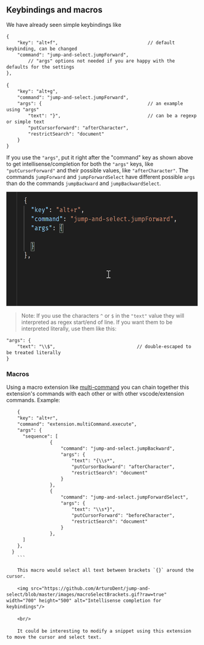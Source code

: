 ## Keybindings and macros

We have already seen simple keybindings like

```jsonc
{
	"key": "alt+f",          						// default keybinding, can be changed
	"command": "jump-and-select.jumpForward",
		// "args" options not needed if you are happy with the defaults for the settings
},

{
	"key": "alt+g",           
	"command": "jump-and-select.jumpForward",
	"args": {                         				// an example using "args"
		"text": "}",                    			// can be a regexp or simple text
		"putCursorforward": "afterCharacter",
		"restrictSearch": "document"
	}
}
```

If you use the `"args"`, put it right after the "command" key as shown above to get intellisense/completion for both the `"args"` keys, like `"putCursorForward"` and their possible values, like `"afterCharacter"`.  The commands `jumpForward` and `jumpForwardSelect` have different possible `args` than do the commands `jumpBackward` and `jumpBackwardSelect`.  

<img src="https://github.com/ArturoDent/jump-and-select/blob/master/images/keybindingCompletions.gif?raw=true" width="700" height="300" alt="Intellisense completion for keybindings"/>

> Note: If you use the characters `^` or `$` in the `"text"` value they will interpreted as regex start/end of line.  If you want them to be interpreted literally, use them like this:

```jsonc
"args": {                         				
	"text": "\\$",                    			// double-escaped to be treated literally
}
```

### Macros

Using a macro extension like [multi-command](https://marketplace.visualstudio.com/items?itemName=ryuta46.multi-command) you can chain together this extension's commands with each other or with other vscode/extension commands.  Example:

```jsonc
	{
    "key": "alt+r",
    "command": "extension.multiCommand.execute",
    "args": {
      "sequence": [
				{
					"command": "jump-and-select.jumpBackward",
					"args": {
						"text": "{\\s*",
						"putCursorBackward": "afterCharacter",
						"restrictSearch": "document"
					}
				},
				{
					"command": "jump-and-select.jumpForwardSelect",
					"args": {
						"text": "\\s*}",
						"putCursorForward": "beforeCharacter",
						"restrictSearch": "document"
					}
				},
      ]
    },
  }
	```

	This macro would select all text between brackets `{}` around the cursor.   

	<img src="https://github.com/ArturoDent/jump-and-select/blob/master/images/macroSelectBrackets.gif?raw=true" width="700" height="500" alt="Intellisense completion for keybindings"/>   

	<br/>

	It could be interesting to modify a snippet using this extension to move the cursor and select text.

